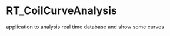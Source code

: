 RT_CoilCurveAnalysis
====================

application to analysis real time database and show some curves
